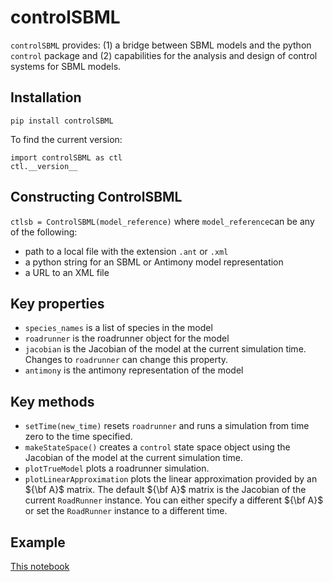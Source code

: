 # controlSBML
``controlSBML`` provides: (1) a bridge between SBML models and the python ``control`` package and (2) capabilities for the analysis and design of control systems for SBML models.

## Installation
``pip install controlSBML``

To find the current version:
```
import controlSBML as ctl
ctl.__version__
```

## Constructing ControlSBML
``ctlsb = ControlSBML(model_reference)`` where
``model_reference``can be any of the following:
* path to a local file with the extension ``.ant`` or ``.xml``
* a python string for an SBML or Antimony model representation
* a URL to an XML file

## Key properties
* ``species_names`` is a list of species in the model
* ``roadrunner`` is the roadrunner object for the model
* ``jacobian`` is the Jacobian of the model at the current simulation time. Changes to ``roadrunner`` can change this property.
* ``antimony`` is the antimony representation of the model

## Key methods
* ``setTime(new_time)`` resets ``roadrunner`` and runs a simulation from time zero to the time specified.
* ``makeStateSpace()`` creates a ``control`` state space object using the Jacobian of the model at the current simulation time.
* ``plotTrueModel`` plots a roadrunner simulation.
* ``plotLinearApproximation`` plots the linear approximation provided by an ${\bf A}$ matrix. The default ${\bf A}$ matrix
is the Jacobian of the current ``RoadRunner`` instance. You can either specify a different ${\bf A}$ or set the ``RoadRunner`` instance to a different time.

## Example

[This notebook](https://github.com/ModelEngineering/controlSBML/blob/main/notebooks/UsingControlSBML.ipynb)
